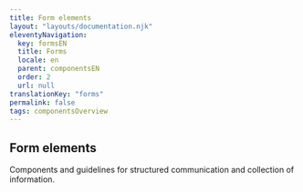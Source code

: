 ```yaml
---
title: Form elements
layout: "layouts/documentation.njk"
eleventyNavigation:
  key: formsEN
  title: Forms
  locale: en
  parent: componentsEN
  order: 2
  url: null
translationKey: "forms"
permalink: false
tags: componentsOverview
---
```


## Form elements

Components and guidelines for structured communication and collection of information.
